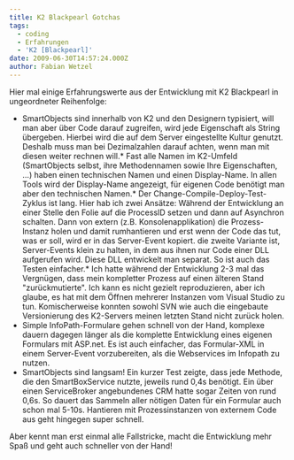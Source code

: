 ```yaml
---
title: K2 Blackpearl Gotchas
tags:
  - coding
  - Erfahrungen
  - 'K2 [Blackpearl]'
date: 2009-06-30T14:57:24.000Z
author: Fabian Wetzel
---
```


Hier mal einige Erfahrungswerte aus der Entwicklung mit K2 Blackpearl in ungeordneter Reihenfolge:

*   SmartObjects sind innerhalb von K2 und den Designern typisiert, will man aber über Code darauf zugreifen, wird jede Eigenschaft als String übergeben. Hierbei wird die auf dem Server eingestellte Kultur genutzt. Deshalb muss man bei Dezimalzahlen darauf achten, wenn man mit diesen weiter rechnen will.*   Fast alle Namen im K2-Umfeld (SmartObjects selbst, ihre Methodennamen sowie Ihre Eigenschaften, …) haben einen technischen Namen und einen Display-Name. In allen Tools wird der Display-Name angezeigt, für eigenen Code benötigt man aber den technischen Namen.*   Der Change-Compile-Deploy-Test-Zyklus ist lang. Hier hab ich zwei Ansätze: Während der Entwicklung an einer Stelle den Folie auf die ProcessID setzen und dann auf Asynchron schalten. Dann von extern (z.B. Konsolenapplikation) die Prozess-Instanz holen und damit rumhantieren und erst wenn der Code das tut, was er soll, wird er in das Server-Event kopiert. die zweite Variante ist, Server-Events klein zu halten, in dem aus ihnen nur Code einer DLL aufgerufen wird. Diese DLL entwickelt man separat. So ist auch das Testen einfacher.*   Ich hatte während der Entwicklung 2-3 mal das Vergnügen, dass mein kompletter Prozess auf einen älteren Stand "zurückmutierte". Ich kann es nicht gezielt reproduzieren, aber ich glaube, es hat mit dem Öffnen mehrerer Instanzen vom Visual Studio zu tun. Komischerweise konnten sowohl SVN wie auch die eingebaute Versionierung des K2-Servers meinen letzten Stand nicht zurück holen.
*   Simple InfoPath-Formulare gehen schnell von der Hand, komplexe dauern dagegen länger als die komplette Entwicklung eines eigenen Formulars mit ASP.net. Es ist auch einfacher, das Formular-XML in einem Server-Event vorzubereiten, als die Webservices im Infopath zu nutzen.
*   SmartObjects sind langsam! Ein kurzer Test zeigte, dass jede Methode, die den SmartBoxService nutzte, jeweils rund 0,4s benötigt. Ein über einen ServiceBroker angebundenes CRM hatte sogar Zeiten von rund 0,6s. So dauert das Sammeln aller nötigen Daten für ein Formular auch schon mal 5-10s. Hantieren mit Prozessinstanzen von externem Code aus geht hingegen super schnell.  

Aber kennt man erst einmal alle Fallstricke, macht die Entwicklung mehr Spaß und geht auch schneller von der Hand!


